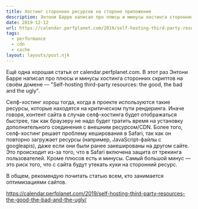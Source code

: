 ```yaml
---
title: Хостинг сторонних ресурсов на стороне приложения
description: Энтони Барре написал про плюсы и минусы хостинга сторонних скриптов на своём домене
date: 2019-12-12
url: https://calendar.perfplanet.com/2019/self-hosting-third-party-resources-the-good-the-bad-and-the-ugly/
tags:
  - performance
  - cdn
  - cache
layout: layouts/post.njk
---
```

Ещё одна хорошая статья от calendar.perfplanet.com. В этот раз Энтони Барре написал про плюсы и минусы хостинга сторонних скриптов на своём домене — "Self-hosting third-party resources: the good, the bad and the ugly".

Селф-хостинг хорош тогда, когда в проекте используются такие ресурсы, которые находятся на критическом пути рендеринга. Иначе говоря, контент сайта в случае селф-хостинга будет отображаться быстрее, так как браузеру не надо будет тратить время на установку дополнительного соединения с внешним ресурсом/CDN. Более того, селф-хостинг решает проблему кеширования в Safari, так как он повторно загружает ресурсы (например, JavaScript-файлы с googleapis), даже если они были ранее закешированы на другом сайте. Это происходит из-за того, что в Safari включена защита от трекинга пользователей. Кроме плюсов есть и минусы. Самый большой минус — это риск того, что с сайта будут утекать куки на сторонний ресурс.

В общем, рекомендую почитать статью всем, кто занимается оптимизациями сайтов.

https://calendar.perfplanet.com/2019/self-hosting-third-party-resources-the-good-the-bad-and-the-ugly/
